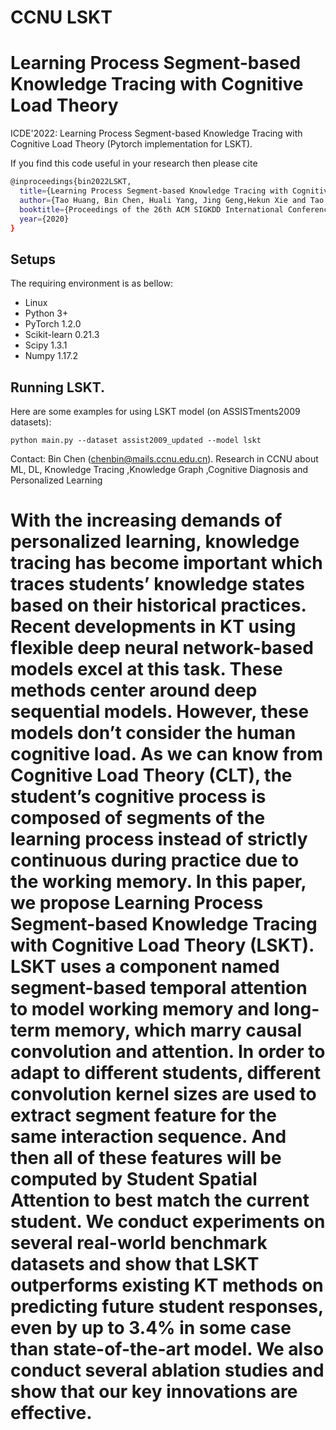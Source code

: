 # CCNU LSKT
# Learning Process Segment-based Knowledge Tracing with Cognitive Load Theory
ICDE'2022: Learning Process Segment-based Knowledge Tracing with Cognitive Load Theory (Pytorch implementation for LSKT).




If you find this code useful in your research then please cite  
```bash
@inproceedings{bin2022LSKT,
  title={Learning Process Segment-based Knowledge Tracing with Cognitive Load Theory},
  author={Tao Huang, Bin Chen, Huali Yang, Jing Geng,Hekun Xie and Tao Yu},
  booktitle={Proceedings of the 26th ACM SIGKDD International Conference on Knowledge Discovery \& Data Mining},
  year={2020}
}
``` 

## Setups
The requiring environment is as bellow:  

- Linux 
- Python 3+
- PyTorch 1.2.0 
- Scikit-learn 0.21.3
- Scipy 1.3.1
- Numpy 1.17.2



## Running LSKT.
Here are some examples for using LSKT model (on ASSISTments2009 datasets):
```
python main.py --dataset assist2009_updated --model lskt 
```



Contact: Bin Chen (chenbin@mails.ccnu.edu.cn).
Research in CCNU about ML, DL, Knowledge Tracing ,Knowledge Graph ,Cognitive Diagnosis and Personalized Learning
# With the increasing demands of personalized learning, knowledge tracing has become important which traces students’ knowledge states based on their historical practices. Recent developments in KT using flexible deep neural network-based models excel at this task. These methods center around deep sequential models. However, these models don’t consider the human cognitive load. As we can know from Cognitive Load Theory (CLT), the student’s cognitive process is composed of segments of the learning process instead of strictly continuous during practice due to the working memory. In this paper, we propose Learning Process Segment-based Knowledge Tracing with Cognitive Load Theory (LSKT). LSKT uses a component named segment-based temporal attention to model working memory and long-term memory, which marry causal convolution and attention. In order to adapt to different students, different convolution kernel sizes are used to extract segment feature for the same interaction sequence. And then all of these features will be computed by Student Spatial Attention to best match the current student. We conduct experiments on several real-world benchmark datasets and show that LSKT outperforms existing KT methods on predicting future student responses, even by up to 3.4% in some case than state-of-the-art model. We also conduct several ablation studies and show that our key innovations are effective.
